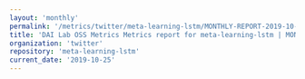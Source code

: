 ```yaml
---
layout: 'monthly'
permalink: '/metrics/twitter/meta-learning-lstm/MONTHLY-REPORT-2019-10-25/'
title: 'DAI Lab OSS Metrics Metrics report for meta-learning-lstm | MONTHLY-REPORT-2019-10-25'
organization: 'twitter'
repository: 'meta-learning-lstm'
current_date: '2019-10-25'
---
```

